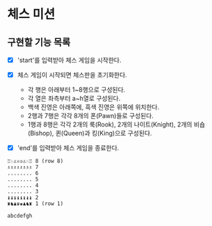 # 체스 미션

## 구현할 기능 목록

- [x] 'start'를 입력받아 체스 게임을 시작한다. 

- [x] 체스 게임이 시작되면 체스판을 초기화한다.
    - 각 행은 아래부터 1~8행으로 구성된다.
    - 각 열은 좌측부터 a~h열로 구성된다.
    - 백색 진영은 아래쪽에, 흑색 진영은 위쪽에 위치한다.
    - 2행과 7행은 각각 8개의 폰(Pawn)들로 구성된다.
    - 1행과 8행은 각각 2개의 룩(Rook), 2개의 나이트(Knight), 2개의 비숍(Bishop), 퀸(Queen)과 킹(King)으로 구성된다.
    
- [x] 'end'를 입력받아 체스 게임을 종료한다.

```
♖♘♙♕♔♙♘♖ 8 (row 8)
♗♗♗♗♗♗♗♗ 7
........ 6
........ 5
........ 4
........ 3
♝♝♝♝♝♝♝♝ 2
♜♞♟♛♚♟♞♜ 1 (row 1)

abcdefgh
```
